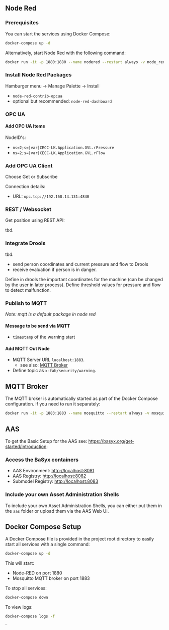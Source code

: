 ## Node Red

### Prerequisites

You can start the services using Docker Compose:

```bash
docker-compose up -d
```

Alternatively, start Node Red with the following command:

```bash
docker run -it -p 1880:1880 --name nodered --restart always -v node_red_data:/data nodered/node-red
```

### Install Node Red Packages

Hamburger menu -> Manage Palette -> Install
- `node-red-contrib-opcua`
- optional but recommended: `node-red-dashboard`

### OPC UA

#### Add OPC UA Items

NodeID's:
- `ns=2;s=|var|CECC-LK.Application.GVL.rPressure`
- `ns=2;s=|var|CECC-LK.Application.GVL.rFlow`

### Add OPC UA Client

Choose Get or Subscribe

Connection details:
- URL: `opc.tcp://192.168.14.131:4840`

### REST / Websocket

Get position using REST API:

tbd.


### Integrate Drools
tbd.
- send person coordinates and current pressure and flow to Drools
- receive evaluation if person is in danger.

Define in drools the important coordinates for the machine (can be changed by the user in later process).
Define threshold values for pressure and flow to detect malfunction.

### Publish to MQTT
_Note: mqtt is a default package in node red_

#### Message to be send via MQTT
- `timestamp` of the warning start

#### Add MQTT Out Node

- MQTT Server URL `localhost:1883`.
  - see also: [MQTT Broker](#mqtt-broker)
- Define topic as `x-fab/security/warning`.

## MQTT Broker

The MQTT broker is automatically started as part of the Docker Compose configuration. If you need to run it separately:

```bash
docker run -it -p 1883:1883 --name mosquitto --restart always -v mosquitto_data:/mosquitto/data eclipse-mosquitto
```

## AAS

To get the Basic Setup for the AAS see: https://basyx.org/get-started/introduction:


### Access the BaSyx containers
- AAS Environment: [http://localhost:8081](http://localhost:8081)
- AAS Registry: [http://localhost:8082](http://localhost:8082)
- Submodel Registry: [http://localhost:8083](http://localhost:8083)

### Include your own Asset Administration Shells
To include your own Asset Administration Shells, you can either put them in the `aas` folder or upload them via the AAS Web UI.

## Docker Compose Setup

A Docker Compose file is provided in the project root directory to easily start all services with a single command:

```bash
docker-compose up -d
```

This will start:
- Node-RED on port 1880
- Mosquitto MQTT broker on port 1883

To stop all services:

```bash
docker-compose down
```

To view logs:

```bash
docker-compose logs -f
```
`
